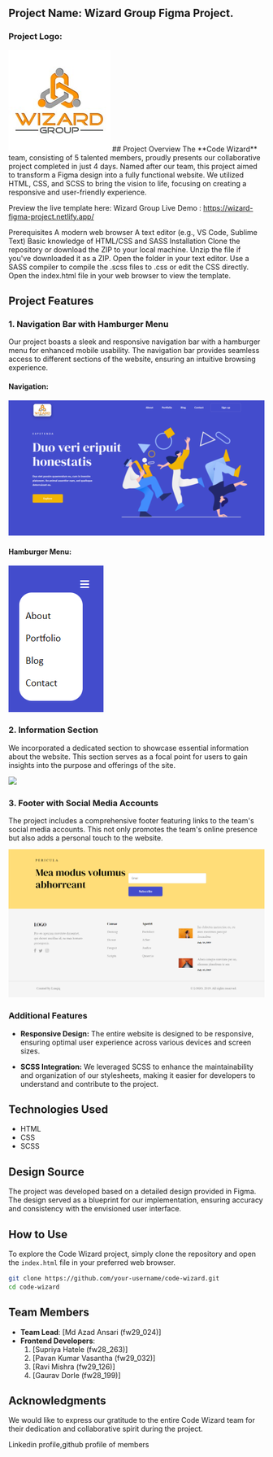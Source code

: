 ## Project Name: Wizard Group Figma Project.

### Project Logo:
<img src="wizardLogo.jpeg">
## Project Overview
The **Code Wizard** team, consisting of 5 talented members, proudly presents our collaborative project completed in just 4 days. Named after our team, this project aimed to transform a Figma design into a fully functional website. We utilized HTML, CSS, and SCSS to bring the vision to life, focusing on creating a responsive and user-friendly experience.

Preview the live template here: Wizard Group Live Demo  : https://wizard-figma-project.netlify.app/

Prerequisites
A modern web browser
A text editor (e.g., VS Code, Sublime Text)
Basic knowledge of HTML/CSS and SASS
Installation
Clone the repository or download the ZIP to your local machine.
Unzip the file if you've downloaded it as a ZIP.
Open the folder in your text editor.
Use a SASS compiler to compile the .scss files to .css or edit the CSS directly.
Open the index.html file in your web browser to view the template.

## Project Features

### 1. Navigation Bar with Hamburger Menu

Our project boasts a sleek and responsive navigation bar with a hamburger menu for enhanced mobile usability. The navigation bar provides seamless access to different sections of the website, ensuring an intuitive browsing experience.

#### Navigation:
<img src="Navbar-FIgma.png">

#### Hamburger Menu:

<img src="Hemburger.png">

### 2. Information Section

We incorporated a dedicated section to showcase essential information about the website. This section serves as a focal point for users to gain insights into the purpose and offerings of the site.

<img src="Body-Figma.png">

### 3. Footer with Social Media Accounts

The project includes a comprehensive footer featuring links to the team's social media accounts. This not only promotes the team's online presence but also adds a personal touch to the website.

<img src="Footer-FIgma.png">

### Additional Features

- **Responsive Design:** The entire website is designed to be responsive, ensuring optimal user experience across various devices and screen sizes.

- **SCSS Integration:** We leveraged SCSS to enhance the maintainability and organization of our stylesheets, making it easier for developers to understand and contribute to the project.

## Technologies Used

- HTML
- CSS
- SCSS

## Design Source

The project was developed based on a detailed design provided in Figma. The design served as a blueprint for our implementation, ensuring accuracy and consistency with the envisioned user interface.

## How to Use

To explore the Code Wizard project, simply clone the repository and open the `index.html` file in your preferred web browser.

```bash
git clone https://github.com/your-username/code-wizard.git
cd code-wizard
```

## Team Members

- **Team Lead**: [Md Azad Ansari (fw29_024)]
- **Frontend Developers**:
  1. [Supriya Hatele (fw28_263)]
  2. [Pavan Kumar Vasantha (fw29_032)]
  3. [Ravi Mishra (fw29_126)]
  4. [Gaurav Dorle (fw28_199)]

## Acknowledgments

We would like to express our gratitude to the entire Code Wizard team for their dedication and collaborative spirit during the project.


Linkedin profile,github profile of members



